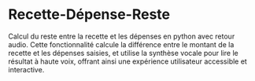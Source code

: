 # Recette-Dépense-Reste
Calcul du reste entre la recette et les dépenses en python avec retour audio. Cette fonctionnalité calcule la différence entre le montant de la recette et les dépenses saisies, et utilise la synthèse vocale pour lire le résultat à haute voix, offrant ainsi une expérience utilisateur accessible et interactive.
